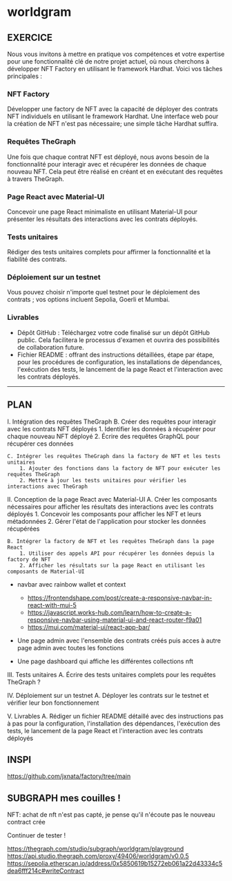# worldgram
## EXERCICE
Nous vous invitons à mettre en pratique vos compétences et votre expertise pour une fonctionnalité clé de notre projet actuel, où nous cherchons à développer NFT Factory en utilisant le framework Hardhat.
Voici vos tâches principales :
### NFT Factory
Développer une factory de NFT avec la capacité de déployer des contrats NFT individuels en utilisant le framework Hardhat. Une interface web pour la création de NFT n'est pas nécessaire; une simple tâche Hardhat suffira.

### Requêtes TheGraph
Une fois que chaque contrat NFT est déployé, nous avons besoin de la fonctionnalité pour interagir avec et récupérer les données de chaque nouveau NFT. Cela peut être réalisé en créant et en exécutant des requêtes à travers TheGraph.

### Page React avec Material-UI
Concevoir une page React minimaliste en utilisant Material-UI pour présenter les résultats des interactions avec les contrats déployés.

### Tests unitaires
Rédiger des tests unitaires complets pour affirmer la fonctionnalité et la fiabilité des contrats.

### Déploiement sur un testnet
Vous pouvez choisir n'importe quel testnet pour le déploiement des contrats ; vos options incluent Sepolia, Goerli et Mumbai.

### Livrables
* Dépôt GitHub : Téléchargez votre code finalisé sur un dépôt GitHub public. Cela facilitera le processus d'examen et ouvrira des possibilités de collaboration future.
* Fichier README : offrant des instructions détaillées, étape par étape, pour les procédures de configuration, les installations de dépendances, l'exécution des tests, le lancement de la page React et l'interaction avec les contrats déployés.

*********************************************************************************

## PLAN
I. Intégration des requêtes TheGraph
    B. Créer des requêtes pour interagir avec les contrats NFT déployés
        1. Identifier les données à récupérer pour chaque nouveau NFT déployé
        2. Écrire des requêtes GraphQL pour récupérer ces données

    C. Intégrer les requêtes TheGraph dans la factory de NFT et les tests unitaires
        1. Ajouter des fonctions dans la factory de NFT pour exécuter les requêtes TheGraph
        2. Mettre à jour les tests unitaires pour vérifier les interactions avec TheGraph

II. Conception de la page React avec Material-UI
    A. Créer les composants nécessaires pour afficher les résultats des interactions avec les contrats déployés
        1. Concevoir les composants pour afficher les NFT et leurs métadonnées
        2. Gérer l'état de l'application pour stocker les données récupérées

    B. Intégrer la factory de NFT et les requêtes TheGraph dans la page React
        1. Utiliser des appels API pour récupérer les données depuis la factory de NFT
        2. Afficher les résultats sur la page React en utilisant les composants de Material-UI

* navbar avec rainbow wallet et context
  - https://frontendshape.com/post/create-a-responsive-navbar-in-react-with-mui-5
  - https://javascript.works-hub.com/learn/how-to-create-a-responsive-navbar-using-material-ui-and-react-router-f9a01
  - https://mui.com/material-ui/react-app-bar/

* Une page admin avec l'ensemble des contrats créés puis acces à autre page admin avec toutes les fonctions
* Une page dashboard qui affiche les différentes collections nft

III. Tests unitaires
    A. Écrire des tests unitaires complets pour les requêtes TheGraph ?

IV. Déploiement sur un testnet
    A. Déployer les contrats sur le testnet et vérifier leur bon fonctionnement

V. Livrables
    A. Rédiger un fichier README détaillé avec des instructions pas à pas pour la configuration, l'installation des dépendances, l'exécution des tests, le lancement de la page React et l'interaction avec les contrats déployés


## INSPI
https://github.com/jxnata/factory/tree/main


## SUBGRAPH mes couilles !
NFT:
achat de nft n'est pas capté, je pense qu'il n'écoute pas le nouveau contract crée

Continuer de tester !

https://thegraph.com/studio/subgraph/worldgram/playground
https://api.studio.thegraph.com/proxy/49406/worldgram/v0.0.5
https://sepolia.etherscan.io/address/0x5850619b15272eb061a22d43334c5dea6fff214c#writeContract
